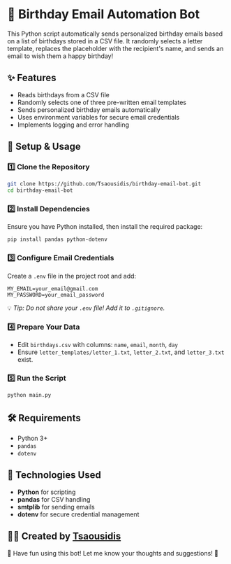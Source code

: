 # 🎉 Birthday Email Automation Bot

This Python script automatically sends personalized birthday emails based on a list of birthdays stored in a CSV file. It randomly selects a letter template, replaces the placeholder with the recipient's name, and sends an email to wish them a happy birthday!

## ✨ Features
- Reads birthdays from a CSV file
- Randomly selects one of three pre-written email templates
- Sends personalized birthday emails automatically
- Uses environment variables for secure email credentials
- Implements logging and error handling

## 📌 Setup & Usage

### 1️⃣ Clone the Repository
```bash
git clone https://github.com/Tsaousidis/birthday-email-bot.git
cd birthday-email-bot
```

### 2️⃣ Install Dependencies
Ensure you have Python installed, then install the required package:
```bash
pip install pandas python-dotenv
```

### 3️⃣ Configure Email Credentials
Create a `.env` file in the project root and add:
```plaintext
MY_EMAIL=your_email@gmail.com
MY_PASSWORD=your_email_password
```
💡 *Tip: Do not share your `.env` file! Add it to `.gitignore`.*

### 4️⃣ Prepare Your Data
- Edit `birthdays.csv` with columns: `name`, `email`, `month`, `day`
- Ensure `letter_templates/letter_1.txt`, `letter_2.txt`, and `letter_3.txt` exist.

### 5️⃣ Run the Script
```bash
python main.py
```

## 🛠️ Requirements
- Python 3+
- `pandas`
- `dotenv`

## 🚀 Technologies Used
- **Python** for scripting
- **pandas** for CSV handling
- **smtplib** for sending emails
- **dotenv** for secure credential management

## 👨‍💻 Created by [Tsaousidis](https://github.com/Tsaousidis)  
🎉 Have fun using this bot! Let me know your thoughts and suggestions! 🎉

